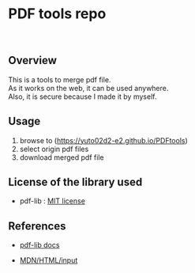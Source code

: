 # PDF tools repo

<br>

## Overview
This is a tools to merge pdf file.<br>
As it works on the web, it can be used anywhere.<br>
Also, it is secure because I made it by myself.<br>

## Usage
1. browse to (https://yuto02d2-e2.github.io/PDFtools)
2. select origin pdf files
3. download merged pdf file

## License of the library used
- pdf-lib : [MIT license](https://github.com/Hopding/pdf-lib/blob/master/LICENSE.md)
<!-- - PDF.js : Apache 2.0 -->

## References
- [pdf-lib docs](https://pdf-lib.js.org/)
<!-- - [PDF.js docs](https://mozilla.github.io/pdf.js/) -->
- [MDN/HTML/input](https://developer.mozilla.org/en-US/docs/Web/HTML/Element/input/file)
